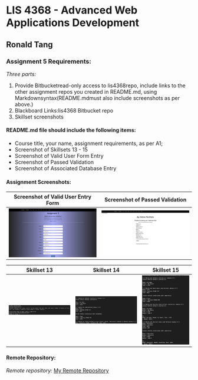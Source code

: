 # LIS 4368 - Advanced Web Applications Development 

## Ronald Tang

### Assignment 5 Requirements:

*Three parts:*

1. Provide Bitbucketread-only access to lis4368repo, include links to the other assignment repos you created in README.md, using Markdownsyntax(README.mdmust also include screenshots as per above.)
2. Blackboard Links:lis4368 Bitbucket repo
3. Skillset screenshots

#### README.md file should include the following items:

* Course title, your name, assignment requirements, as per A1;
* Screenshot of Skillsets 13 - 15
* Screenshot of Valid User Form Entry
* Screenshot of Passed Validation
* Screenshot of Associated Database Entry

#### Assignment Screenshots:

| Screenshot of Valid User Entry Form | Screenshot of Passed Validation |
| ---------- | ---------- |
| ![Valid User Entry Screenshot](img/form_entry.png) | ![Passed Validation Screenshot](img/submit.png) |


| Skillset 13 | Skillset 14 | Skillset 15 |
| ---------- | ---------- | ---------- |
| ![Screenshot of Skillset 13](img/ss13.png) | ![Screenshot of Skillset 14](img/ss14.png) | ![Screenshot of Skillset 15](img/ss15.png) |

#### Remote Repository:

*Remote repository:*
[My Remote Repository ](https://bitbucket.org/ronaldtang1/lis4368/ "My Remote Repository")